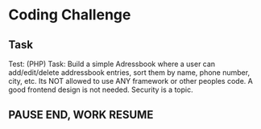 # Coding Challenge

## Task

Test: (PHP) Task: Build a simple Adressbook where a user can add/edit/delete addressbook entries, sort them by name, phone number, city, etc. 
Its NOT allowed to use ANY framework or other peoples code. A good frontend design is not needed. Security is a topic.

## PAUSE END, WORK RESUME